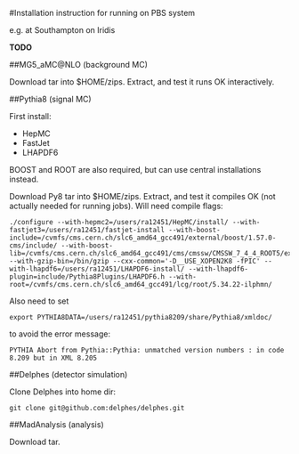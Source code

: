 #Installation instruction for running on PBS system 

e.g. at Southampton on Iridis

**TODO**

##MG5_aMC@NLO (background MC)

Download tar into $HOME/zips.
Extract, and test it runs OK interactively.

##Pythia8 (signal MC)

First install:

- HepMC
- FastJet
- LHAPDF6

BOOST and ROOT are also required, but can use central installations instead.

Download Py8 tar into $HOME/zips.
Extract, and test it compiles OK (not actually needed for running jobs).
Will need compile flags:

```
./configure --with-hepmc2=/users/ra12451/HepMC/install/ --with-fastjet3=/users/ra12451/fastjet-install --with-boost-include=/cvmfs/cms.cern.ch/slc6_amd64_gcc491/external/boost/1.57.0-cms/include/ --with-boost-lib=/cvmfs/cms.cern.ch/slc6_amd64_gcc491/cms/cmssw/CMSSW_7_4_4_ROOT5/external/slc6_amd64_gcc491/lib --with-gzip-bin=/bin/gzip --cxx-common='-D__USE_XOPEN2K8 -fPIC' --with-lhapdf6=/users/ra12451/LHAPDF6-install/ --with-lhapdf6-plugin=include/Pythia8Plugins/LHAPDF6.h --with-root=/cvmfs/cms.cern.ch/slc6_amd64_gcc491/lcg/root/5.34.22-ilphmn/
```

Also need to set

```
export PYTHIA8DATA=/users/ra12451/pythia8209/share/Pythia8/xmldoc/
```
to avoid the error message:

```
PYTHIA Abort from Pythia::Pythia: unmatched version numbers : in code 8.209 but in XML 8.205
```

##Delphes (detector simulation)

Clone Delphes into home dir:

```
git clone git@github.com:delphes/delphes.git
```

##MadAnalysis (analysis)

Download tar.